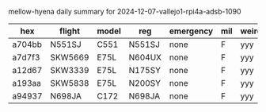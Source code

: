 mellow-hyena daily summary for 2024-12-07-vallejo1-rpi4a-adsb-1090

|hex|flight|model|reg|emergency|mil|weirdo|
|--|--|--|--|--|--|--|
|a704bb|N551SJ|C551|N551SJ|none|F|yyy|
|a7d7f3|SKW5669|E75L|N604UX|none|F|yyy|
|a12d67|SKW3339|E75L|N175SY|none|F|yyy|
|a193aa|SKW5838|E75L|N200SY|none|F|yyy|
|a94937|N698JA|C172|N698JA|none|F|yyy|

